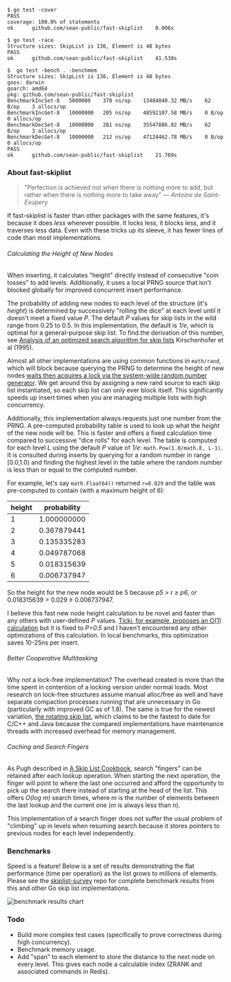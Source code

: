 
```
$ go test -cover
PASS
coverage: 100.0% of statements
ok      github.com/sean-public/fast-skiplist    0.006s

$ go test -race
Structure sizes: SkipList is 136, Element is 48 bytes
PASS
ok  	github.com/sean-public/fast-skiplist	41.530s

$  go test -bench . -benchmem
Structure sizes: SkipList is 136, Element is 48 bytes
goos: darwin
goarch: amd64
pkg: github.com/sean-public/fast-skiplist
BenchmarkIncSet-8   5000000    370 ns/op    13484040.32 MB/s    62 B/op    3 allocs/op
BenchmarkIncGet-8   10000000   205 ns/op    48592107.58 MB/s    0 B/op     0 allocs/op
BenchmarkDecSet-8   10000000   281 ns/op    35547886.82 MB/s    62 B/op    3 allocs/op
BenchmarkDecGet-8   10000000   212 ns/op    47124462.78 MB/s    0 B/op     0 allocs/op
PASS
ok  	github.com/sean-public/fast-skiplist	21.709s
```



### About fast-skiplist

> "Perfection is achieved not when there is nothing more to add, but rather when there is nothing more to take away"    *— Antoine de Saint-Exupery*

If fast-skiplist is faster than other packages with the same features, it's because it does *less* wherever possible. It locks less, it blocks less, and it traverses less data. Even with these tricks up its sleeve, it has fewer lines of code than most implementations.

###### Calculating the Height of New Nodes

When inserting, it calculates "height" directly instead of consecutive "coin tosses" to add levels. Additionally, it uses a local PRNG source that isn't blocked globally for improved concurrent insert performance.

The probability of adding new nodes to each level of the structure (it's *height*) is determined by successively "rolling the dice" at each level until it doesn't meet a fixed value *P*. The default *P* values for skip lists in the wild range from 0.25 to 0.5. In this implementation, the default is *1/e*, which is optimal for a general-purpose skip list. To find the derivation of this number, see [Analysis of an optimized search algorithm for skip lists](http://www.sciencedirect.com/science/article/pii/030439759400296U) Kirschenhofer et al (1995).

Almost all other implementations are using common functions in `math/rand`, which will block because querying the PRNG to determine the height of new nodes [waits then acquires a lock via the system-wide random number generator](http://blog.sgmansfield.com/2016/01/the-hidden-dangers-of-default-rand/). We get around this by assigning a new rand source to each skip list instantiated, so each skip list can only ever block itself. This significantly speeds up insert times when you are managing multiple lists with high concurrency.

Additionally, this implementation always requests just one number from the PRNG. A pre-computed probability table is used to look up what the *height* of the new node will be. This is faster and offers a fixed calculation time compared to successive "dice rolls" for each level. The table is computed for each level *L* using the default *P* value of *1/e*: `math.Pow(1.0/math.E, L-1)`. It is consulted during inserts by querying for a random number in range [0.0,1.0) and finding the highest level in the table where the random number is less than or equal to the computed number.

For example, let's say `math.Float64()` returned `r=0.029` and the table was pre-computed to contain (with a maximum height of 6):

| height | probability |
| ------ | ----------- |
| 1      | 1.000000000 |
| 2      | 0.367879441 |
| 3      | 0.135335283 |
| 4      | 0.049787068 |
| 5      | 0.018315639 |
| 6      | 0.006737947 |

So the height for the new node would be 5 because *p5 > r ≥ p6*, or 0.018315639 > 0.029 ≥ 0.006737947.

I believe this fast new node height calculation to be novel and faster than any others with user-defined *P* values. [Ticki, for example, proposes an O(1) calculation](http://ticki.github.io/blog/skip-lists-done-right/) but it is fixed to *P=0.5* and I haven't encountered any other optimizations of this calculation. In local benchmarks, this optimization saves 10-25ns per insert.

###### Better Cooperative Multitasking

Why not a lock-free implementation? The overhead created is more than the time spent in contention of a locking version under normal loads. Most research on lock-free structures assume manual alloc/free as well and have separate compaction processes running that are unnecessary in Go (particularly with improved GC as of 1.8). The same is true for the newest variation, [the rotating skip list](http://poseidon.it.usyd.edu.au/~gramoli/web/doc/pubs/rotating-skiplist-preprint-2016.pdf), which claims to be the fastest to date for C/C++ and Java because the compared implementations have maintenance threads with increased overhead for memory management.


###### Caching and Search Fingers

As Pugh described in [A Skip List Cookbook](http://citeseerx.ist.psu.edu/viewdoc/summary?doi=10.1.1.17.524), search "fingers" can be retained after each lookup operation. When starting the next operation, the finger will point to where the last one occurred and afford the opportunity to pick up the search there instead of starting at the head of the list. This offers *O(log m)* search times, where *m* is the number of elements between the last lookup and the current one (*m* is always less than *n*).

This implementation of a search finger does not suffer the usual problem of "climbing" up in levels when resuming search because it stores pointers to previous nodes for each level independently.



### Benchmarks

Speed is a feature! Below is a set of results demonstrating the flat performance (time per operation) as the list grows to millions of elements. Please see the [skiplist-survey](https://github.com/sean-public/skiplist-survey) repo for complete benchmark results from this and other Go skip list implementations. 

![benchmark results chart](http://i.imgur.com/VqUbsWr.png)



### Todo

- Build more complex test cases (specifically to prove correctness during high concurrency).
- Benchmark memory usage.
- Add "span" to each element to store the distance to the next node on every level. This gives each node a calculable index (ZRANK and associated commands in Redis).
